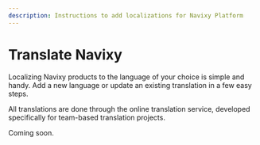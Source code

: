 ```yaml
---
description: Instructions to add localizations for Navixy Platform
---
```


# Translate Navixy

Localizing Navixy products to the language of your choice is simple and handy. 
Add a new language or update an existing translation in a few easy steps.

All translations are done through the online translation service, developed 
specifically for team-based translation projects.


Coming soon.